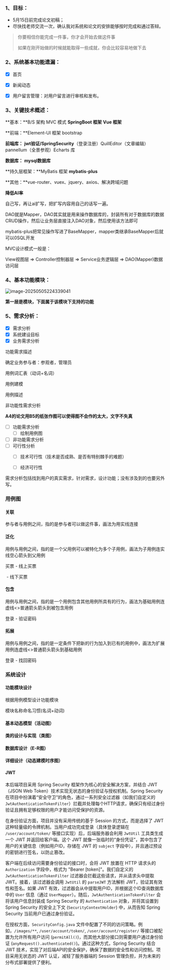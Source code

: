 ### 1、目标：

+ 5月15日前完成论文初稿；
+ 尽快找老师交流一次，确认我对系统和论文的安排能够按时完成和通过答辩。

> 你要相信你能完成一件事，你才会开始去做这件事
>
> 如果在刚开始做的时候就能取得一些成就，你会比较容易地做下去



### 2、系统基本功能遗漏：

- [x] 首页
- [x] 新闻动态

- [x] 用户留言管理：对用户留言进行审核和发布。



### 3、关键技术概述：

**基本：**B/S 架构	  MVC 模式 	 **SpringBoot 框架** 	 **Vue 框架**	  

**前端：**Element-UI 框架	   bootstrap

**前端库：** **jwt验证/SpringSecurity**（登录注册）QuillEditor（文章编辑）pannellum（全景参观）Echarts 库	

**数据库：** **mysql数据库**

**持久层框架：**MyBatis 框架	**mybatis-plus**

**其他：**vue-router、vuex、jquery、axios、解决跨域问题



**降低AI率**

自己写，再让ai扩写，把扩写内容用自己的话写一遍。



DAO就是Mapper，DAO其实就是用来操作数据库的，封装所有对于数据库的数据CRUD操作，然后让业务层直接注入DAO对象，然后使用该方法即可

mybatis-plus把常见操作写进了BaseMapper，mapper类继承BaseMapper后就可以0SQL开发



MVC设计模式一般是：

View视图层 => Controller控制器层 => Service业务逻辑层 => DAO(Mapper)数据访问层



### 4、基本功能模块：

![image-20250505224339041](C:\Users\华为\AppData\Roaming\Typora\typora-user-images\image-20250505224339041.png)

**第一层是模块，下面属于该模块下支持的功能**



### 5、需求分析：

- [x] 需求分析
- [x] 系统建设目标
- [x] 业务需求分析

功能需求描述

确定业务参与者：参观者，管理员

用例词汇表（动词+名词）

用例建模

用例描述

非功能性需求分析

**A4的论文用B5的纸张作图可以使得图不会作的太大，文字不失真**

- [ ] 功能需求分析
  - [ ] 绘制用例图
- [ ] 非功能需求分析
- [ ] 可行性分析
  - [ ] 技术可行性（技术是否成熟、是否有特别棘手的难题）
  - [ ] 经济可行性


需求分析包括找到用户的真实需求，针对需求，设计功能；没有涉及到的也要另外写。

### 用例图

#### 关联

参与者与用例之间，指的是参与者可以做这件事，画法为用实线连接

#### 泛化

用例与用例之间，指的是一个父用例可以被特化为多个子用例，画法为子用例连实线空心箭头到父用例

买票 - 线上买票

​		- 线下买票

#### 包含

用例与用例之间，指的是一个用例包含其他用例所具有的行为，画法为基础用例连虚线<<include>>普通箭头箭头到被包含用例

登录 - 验证密码

#### 拓展

用例与用例之间，指的是一定条件下把新的行为加入到已有的用例中，画法为扩展用例连虚线<<extend>>普通箭头箭头到基础用例

登录 - 找回密码



### 系统设计

#### 功能模块设计

根据用例模型设计功能模块

模块名称命名习惯(名词+动词)

#### 基本动态模型（活动图）

#### 类的设计与实现（类图）

#### 数据库设计（E-R图）

#### 详细设计（动态建模时序图）





#### JWT

本后端项目采用 Spring Security 框架作为核心的安全解决方案，并结合 JWT（JSON Web Token）技术实现无状态的身份验证与授权机制。Spring Security 在项目中扮演着“安全守卫”的角色，通过一系列安全过滤器（如我们自定义的 `JwtAuthenticationTokenFilter`）拦截并处理每个HTTP请求，确保只有经过身份验证且拥有足够权限的用户才能访问受保护的资源。

在身份验证方面，项目并没有采用传统的基于 Session 的方式，而是选择了 JWT 这种轻量级的令牌机制。当用户成功完成登录（具体登录逻辑在 `/user/account/token/` 等接口实现）后，后端服务器会利用 `JwtUtil` 工具类生成一个 JWT 并返回给客户端。这个 JWT 就像一张临时的“身份凭证”，其中包含了用户的关键信息（例如用户ID，存储在 JWT 的 `subject` 字段中），并且通过预设的密钥进行签名，以防止篡改。

客户端在后续访问需要身份验证的接口时，会将 JWT 放置在 HTTP 请求头的 `Authorization` 字段中，格式为 "Bearer [token]"。我们自定义的 `JwtAuthenticationTokenFilter` 过滤器会拦截这些请求，并从请求头中提取 JWT。接着，该过滤器会调用 `JwtUtil` 的 `parseJWT` 方法解析 JWT，验证其有效性和签名。如果 JWT 有效，过滤器会从中提取用户ID，并根据这个ID查询数据库中的 `User` 信息（通过 `UserMapper`）。随后，`JwtAuthenticationTokenFilter` 会将该用户信息封装成 Spring Security 的 `Authentication` 对象，并将其设置到 Spring Security 的安全上下文 (`SecurityContextHolder`) 中，从而告知 Spring Security 当前用户已通过身份验证。

在授权方面，`SecurityConfig.java` 文件中配置了不同的访问策略。例如，`/images/**`, `/user/account/token/`, `/user/account/register/` 等接口被配置为允许所有用户访问 (`permitAll()`)，而其他大部分接口则需要用户通过身份验证 (`anyRequest().authenticated()`)。通过这种方式，Spring Security 结合 JWT 技术，实现了对后端API的安全保护，确保了数据的安全性和访问控制。项目采用无状态的 JWT 认证，减轻了服务器端的 Session 管理负担，并为未来的分布式部署提供了便利。
